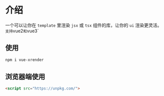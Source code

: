 # 介绍

一个可以让你在 `template` 里渲染 `jsx` 或 `tsx` 组件的库，让你的 `ui` 渲染更灵活。
`支持`vue2`和`vue3`

## 使用

```bash
npm i vue-xrender
```

## 浏览器端使用

```html
<script src="https://unpkg.com/">
```
